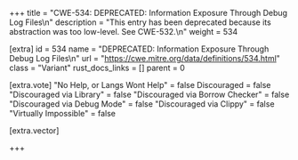 +++
title = "CWE-534: DEPRECATED: Information Exposure Through Debug Log Files\n"
description = "This entry has been deprecated because its abstraction was too low-level. See CWE-532.\n"
weight = 534

[extra]
id = 534
name = "DEPRECATED: Information Exposure Through Debug Log Files\n"
url = "https://cwe.mitre.org/data/definitions/534.html"
class = "Variant"
rust_docs_links = []
parent = 0

[extra.vote]
"No Help, or Langs Wont Help" = false
Discouraged = false
"Discouraged via Library" = false
"Discouraged via Borrow Checker" = false
"Discouraged via Debug Mode" = false
"Discouraged via Clippy" = false
"Virtually Impossible" = false

[extra.vector]

+++